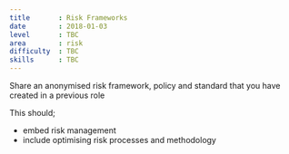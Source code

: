 ```yaml
---
title       : Risk Frameworks
date        : 2018-01-03
level       : TBC
area        : risk
difficulty  : TBC
skills      : TBC
---
```


Share an anonymised risk framework, policy and standard that you have created in a previous role

This should;

- embed risk management
- include optimising risk processes and methodology